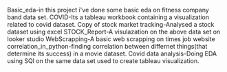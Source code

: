 Basic_eda-in this project i've done some basic eda on fitness company band data set.
COVID-Its a tableau workbook containing a visualization related to covid dataset.
Copy of stock market tracking-Analysed a stock dataset using excel
STOCK_Report-A visulazation on the above data set on looker studio
WebScrapping-A basic web scrapping on times job website
correlation_in_python-finding correlation between differnet things(that determine its success) in a movie dataset.
Covid data analysis-Doing EDA using SQl on the same data set used to create tableau visualization.

